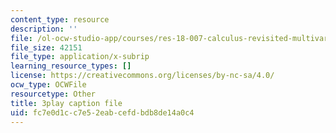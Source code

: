 ```yaml
---
content_type: resource
description: ''
file: /ol-ocw-studio-app/courses/res-18-007-calculus-revisited-multivariable-calculus-fall-2011/fc7e0d1cc7e52eabcefdbdb8de14a0c4_JAxRgACOQtA.srt
file_size: 42151
file_type: application/x-subrip
learning_resource_types: []
license: https://creativecommons.org/licenses/by-nc-sa/4.0/
ocw_type: OCWFile
resourcetype: Other
title: 3play caption file
uid: fc7e0d1c-c7e5-2eab-cefd-bdb8de14a0c4
---
```

